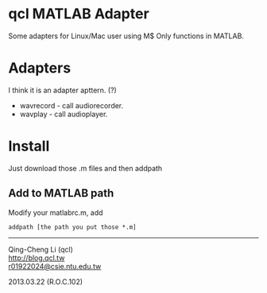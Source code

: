 qcl MATLAB Adapter
==================
Some adapters for Linux/Mac user using  M$ Only functions in MATLAB.
                                                             
# Adapters                        
I think it is an adapter apttern. (?)
                                  
* wavrecord - call audiorecorder.
* wavplay - call audioplayer.
                 
# Install
Just download those .m files and then addpath

## Add to MATLAB path
Modify your matlabrc.m, add 

    addpath [the path you put those *.m]


----




Qing-Cheng Li (qcl)    
<http://blog.qcl.tw>   
<r01922024@csie.ntu.edu.tw>

2013.03.22 (R.O.C.102) 
